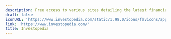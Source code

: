 ```yaml
---
description: Free access to various sites detailing the latest financial news and analysis
draft: false
iconURL: 'https://www.investopedia.com/static/1.98.0/icons/favicons/apple-touch-icon-180x180.png'
link: 'https://www.investopedia.com/'
title: Investopedia
---
```

